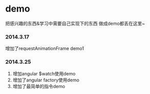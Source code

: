 demo
====

把感兴趣的东西&学习中需要自己实现下的东西 做成demo都丢在这里~

### 2014.3.17
增加了requestAnimationFrame demo1

### 2014.3.25

1. 增加angular $watch使用demo
2. 增加了angular factory使用demo
3. 增加了最简单的指令demo

